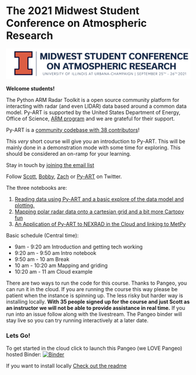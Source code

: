 # The 2021 Midwest Student Conference on Atmospheric Research
![alt](./mwsc.png)

**Welcome students!**

The Python ARM Radar Toolkit is a open source community platform for interacting with radar (and even LIDAR) data based
around a common data model. Py-ART is supported by the United States Department of Energy, Office of Science, 
[ARM program](https://www.arm.gov) and we are grateful for their support. 

Py-ART is a [community codebase with 38 contributors](https://github.com/ARM-DOE/pyart)!  

This *very* short course will give you an introduction to Py-ART. This will be mainly done in a
 demonstration mode with some time for exploring. This should be considered an on-ramp for your learning.
 
 Stay in touch by [joining the email list]( https://groups.google.com/group/pyart-users/)
 
 Follow [Scott](https://twitter.com/Cyclogenesis_au), [Bobby](https://twitter.com/rcjackson_wx),
 [Zach](https://twitter.com/zssherman) or [Py-ART](https://twitter.com/Py_ART) on Twitter. 
 
 The three notebooks are:
 1) [Reading data using Py-ART and a basic explore of the data model and plotting.](../1-Introduction/1_pyart_reading_and_plotting_data.ipynb)
 2) [Mapping polar radar data onto a cartesian grid and a bit more Cartopy fun](../1-Introduction/2_Introduction_to_gridding.ipynb)
 3) [An Application of Py-ART to NEXRAD in the Cloud and linking to MetPy](../2-Cloud_Examples/1-NEXRAD_on_Amazon.ipynb)
 
 Basic schedule (Central time):
 * 9am - 9:20 am Introduction and getting tech working
 * 9:20 am - 9:50 am Intro notebook
 * 9:50 am - 10 am  Break
 * 10 am - 10:20 am Mapping and griding
 * 10:20 am - 11 am Cloud example
 
 There are two ways to run the code for this course. Thanks to Pangeo, you can run it in the cloud. 
 If you are running the course this way please be patient when the instance is spinning up. The less risky but harder
  way is installing locally. **With 35 people signed up for the course and just Scott as an instructor 
  we will not be able to provide assistance in real time.**  If you run into an 
  issue follow along with the livestream. The Pangeo binder will stay live so you can try running 
  interactively at a later date. 
  
  ### Lets Go!
 
 To get started in the cloud click to launch this Pangeo (we LOVE Pangeo) hosted Binder: 
 [![Binder](https://mybinder.org/badge_logo.svg)](https://binder.pangeo.io/v2/gh/ARM-Development/PyART-Training/HEAD?urlpath=lab)
 
 If you want to install locally [Check out the readme](../README.md)


